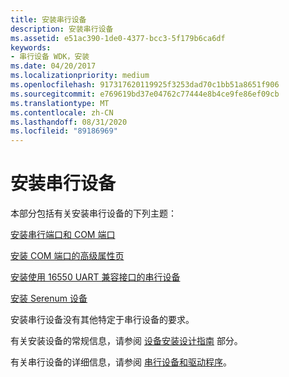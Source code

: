 ```yaml
---
title: 安装串行设备
description: 安装串行设备
ms.assetid: e51ac390-1de0-4377-bcc3-5f179b6ca6df
keywords:
- 串行设备 WDK，安装
ms.date: 04/20/2017
ms.localizationpriority: medium
ms.openlocfilehash: 917317620119925f3253dad70c1bb51a8651f906
ms.sourcegitcommit: e769619bd37e04762c77444e8b4ce9fe86ef09cb
ms.translationtype: MT
ms.contentlocale: zh-CN
ms.lasthandoff: 08/31/2020
ms.locfileid: "89186969"
---
```

# <a name="installing-serial-devices"></a>安装串行设备

本部分包括有关安装串行设备的下列主题：

[安装串行端口和 COM 端口](installing-serial-ports-and-com-ports.md)

[安装 COM 端口的高级属性页](installing-an-advanced-properties-page-for-a-com-port.md)

[安装使用 16550 UART 兼容接口的串行设备](installing-serial-devices-that-use-a-16550-uart-compatible-interface.md)

[安装 Serenum 设备](installing-serenum-devices.md)

安装串行设备没有其他特定于串行设备的要求。

有关安装设备的常规信息，请参阅 [设备安装设计指南](../install/index.md) 部分。

有关串行设备的详细信息，请参阅 [串行设备和驱动程序](/previous-versions/ff547451(v=vs.85))。